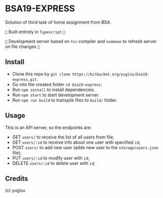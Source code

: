 # BSA19-EXPRESS
Solution of third task of home assignment from BSA.

`👾` Built entirely in `Typescript` `👾`

`🚧` Development server based on `tsc` compiler and `nodemon` to refresh server on file changes `🚧`

## Install
- Clone this repo by `git clone https://bitbucket.org/yugisu/bsa19-express.git`.
- Go into the created folder `cd bsa19-express`.
- Run `npm install` to install dependencies.
- Run `npm start` to start development server.
- Run `npm run build` to transpile files to `build/` folder.

## Usage
This is an API server, so the endpoints are:

- GET `users/` to receive the list of all users from file;
- GET `users/:id` to receive info about one user with specified `id`;
- POST `users/` to add new user (adds new user to the `storage/users.json` file);
- PUT `users/:id` to modify user with `id`;
- DELETE `users/:id` to delete user with `id`;

## Credits
(c) yugisu 